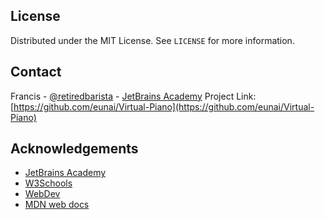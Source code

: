 <!-- LICENSE -->
## License
Distributed under the MIT License. See `LICENSE` for more information.
<!-- CONTACT -->
## Contact
Francis - [@retiredbarista](https://twitter.com/retiredbarista) - [JetBrains Academy](https://hyperskill.org/profile/59115237)
Project Link: [https://github.com/eunai/Virtual-Piano](https://github.com/eunai/Virtual-Piano)
    
<!-- ACKNOWLEDGEMENTS -->
## Acknowledgements
* [JetBrains Academy](https://hyperskill.org/)
* [W3Schools](https://www.w3schools.com/)
* [WebDev](https://web.dev/)
* [MDN web docs](https://developer.mozilla.org/)
